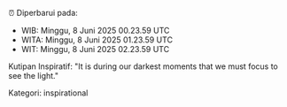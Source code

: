 ⏰ Diperbarui pada:
- WIB: Minggu, 8 Juni 2025 00.23.59 UTC
- WITA: Minggu, 8 Juni 2025 01.23.59 UTC
- WIT: Minggu, 8 Juni 2025 02.23.59 UTC

Kutipan Inspiratif:
"It is during our darkest moments that we must focus to see the light."


Kategori: inspirational

